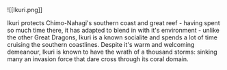 ![[Ikuri.png]]

Ikuri protects Chimo-Nahagi's southern coast and great reef - having spent so much time there, it has adapted to blend in with it's environment - unlike the other Great Dragons, Ikuri is a known socialite and spends a lot of time cruising the southern coastlines. Despite it's warm and welcoming demeanour, Ikuri is known to have the wrath of a thousand storms: sinking many an invasion force that dare cross through its coral domain.
